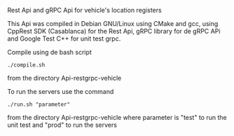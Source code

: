 Rest Api and gRPC Api for vehicle's location registers

This Api was compiled in Debian GNU/Linux using CMake and gcc, using CppRest SDK (Casablanca) for the Rest Api, gRPC library for de gRPC APi and Google Test C++ for unit test grpc.

Compile using de bash script 
	
	./compile.sh 

from the directory Api-restgrpc-vehicle

To run the servers use the command

	./run.sh "parameter"
	
from the directory Api-restgrpc-vehicle where parameter is "test" to run the unit test and "prod" to run the servers 
